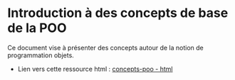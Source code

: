 # Introduction à des concepts de base de la POO

Ce document vise à présenter des concepts autour de la notion de programmation objets.

* Lien vers cette ressource html : [concepts-poo - html](https://ocapuozzo.github.io/concepts-poo)

